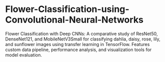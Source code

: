 # Flower-Classification-using-Convolutional-Neural-Networks
Flower Classification with Deep CNNs: A comparative study of ResNet50, DenseNet121, and MobileNetV3Small for classifying dahlia, daisy, rose, lily, and sunflower images using transfer learning in TensorFlow. Features custom data pipeline, performance analysis, and visualization tools for model evaluation.
